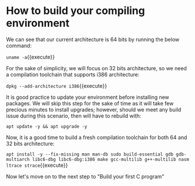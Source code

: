 # How to build your compiling environment

We can see that our current architecture is 64 bits by running the below command:

`uname -a`{{execute}}

For the sake of simplicity, we will focus on 32 bits architecture, so we need a compilation toolchain that supports i386 architecture:

`dpkg --add-architecture i386`{{execute}}

It is good practice to update your environment before installing new packages. We will skip this step for the sake of time as it will take few precious minutes to install upgrades; however, should we meet any build issue during this scenario, then will have to rebuild with:

`apt update -y && apt upgrade -y`

Now, it is a good time to build a fresh compilation toolchain for both 64 and 32 bits architecture:

`apt install -y --fix-missing man man-db sudo build-essential gdb gdb-multiarch libc6-dbg libc6-dbg:i386 make gcc-multilib g++-multilib nasm ltrace strace`{{execute}}

Now let's move on to the next step to "Build your first C program"
